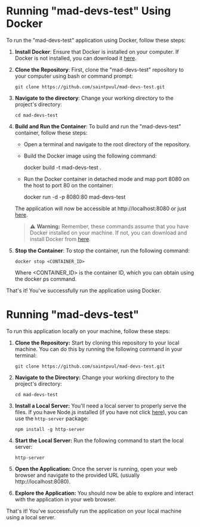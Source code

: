 # Running "mad-devs-test" Using Docker

To run the "mad-devs-test" application using Docker, follow these steps:

1.  **Install Docker**: Ensure that Docker is installed on your computer. If Docker is not installed, you can download it [here](https://www.docker.com/get-started).

2.  **Clone the Repository**: First, clone the "mad-devs-test" repository to your computer using bash or command prompt:

        git clone https://github.com/saintpvul/mad-devs-test.git

3.  **Navigate to the directory**: Change your working directory to the project's directory:

        cd mad-devs-test

4.  **Build and Run the Container**: To build and run the "mad-devs-test" container, follow these steps:

    -   Open a terminal and navigate to the root directory of the repository.

    -   Build the Docker image using the following command:

        docker build -t mad-devs-test .

    -   Run the Docker container in detached mode and map port 8080 on the host to port 80 on the container:

        docker run -d -p 8080:80 mad-devs-test

    The application will now be accessible at http://localhost:8080 or just [here](http://localhost:8080).

    > :warning: **Warning:** Remember, these commands assume that you have Docker installed on your machine. If not, you can download and install Docker from [here](https://www.docker.com/get-started).

5.  **Stop the Container**: To stop the container, run the following command:

        docker stop <CONTAINER_ID>

    Where <CONTAINER_ID> is the container ID, which you can obtain using the docker ps command.

That's it! You've successfully run the application using Docker.

# Running "mad-devs-test"

To run this application locally on your machine, follow these steps:

1.  **Clone the Repository:** Start by cloning this repository to your local machine. You can do this by running the following command in your terminal:

        git clone https://github.com/saintpvul/mad-devs-test.git

2.  **Navigate to the Directory:** Change your working directory to the project's directory:

        cd mad-devs-test

3.  **Install a Local Server:** You'll need a local server to properly serve the files. If you have Node.js installed (if you have not click [here](https://nodejs.org/en)), you can use the `http-server` package:

        npm install -g http-server

4.  **Start the Local Server:** Run the following command to start the local server:

        http-server

5.  **Open the Application:** Once the server is running, open your web browser and navigate to the provided URL (usually http://localhost:8080).

6.  **Explore the Application:** You should now be able to explore and interact with the application in your web browser.

That's it! You've successfully run the application on your local machine using a local server.
